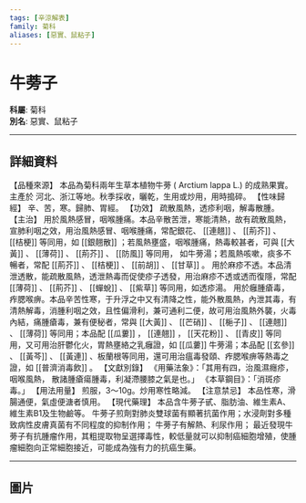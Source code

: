```yaml
---
tags: [辛涼解表]
family: 菊科
aliases: [惡實、鼠粘子]
---
```


# 牛蒡子

**科屬**: 菊科  
**別名**: 惡實、鼠粘子  

---

## 詳細資料
【品種來源】
本品為菊科兩年生草本植物牛蒡 (
Arctium lappa
L.) 的成熟果實。主產於 河北、浙江等地。秋季採收，曬乾，生用或炒用，用時搗碎。
【性味歸經】
辛、苦，寒。歸肺、胃經。
【功效】
疏散風熱，透疹利咽，解毒散腫。
【主治】
用於風熱感冒，咽喉腫痛。本品辛散苦泄，寒能清熱，故有疏散風熱，宣肺利咽之效，用治風熱感冒、咽喉腫痛，常配銀花、 [[連翹]] 、 [[荊芥]] 、 [[桔梗]] 等同用，如 [[銀翹散]] ；若風熱壅盛，咽喉腫痛，熱毒較甚者，可與 [[大黃]] 、 [[薄荷]] 、 [[荊芥]] 、 [[防風]] 等同用， 如牛蒡湯；若風熱咳嗽，痰多不暢者，常配 [[荊芥]] 、 [[桔梗]] 、 [[前胡]] 、 [[甘草]] 。
用於麻疹不透。本品清泄透散，能疏散風熱，透泄熱毒而促使疹子透發，用治麻疹不透或透而復隱，常配 [[薄荷]] 、 [[荊芥]] 、 [[蟬蛻]] 、 [[紫草]] 等同用，如透疹湯。
用於癰腫瘡毒，痄腮喉痹。本品辛苦性寒，于升浮之中又有清降之性，能外散風熱，內泄其毒，有清熱解毒，消腫利咽之效，且性偏滑利，兼可通利二便，故可用治風熱外襲，火毒內結，痛腫瘡毒，兼有便秘者，常與 [[大黃]] 、 [[芒硝]] 、 [[梔子]] 、 [[連翹]] 、 [[薄荷]] 等同用；本品配 [[瓜蔞]] ， [[連翹]] ， [[天花粉]] 、 [[青皮]] 等同用，又可用治肝鬱化火，胃熱壅絡之乳癰證，如 [[瓜蔞]] 牛蒡湯；本品配 [[玄參]] 、 [[黃芩]] 、 [[黃連]] 、板蘭根等同用，還可用治瘟毒發頤、痄腮喉痹等熱毒之證，如 [[普濟消毒飲]] 。
【文獻別錄】
《用藥法象》：「其用有四，治風濕癮疹，咽喉風熱， 散諸腫瘡瘍腫毒，利凝滯腰膝之氣是也。」
《本草鋼目》：「消斑疹毒。」
【用法用量】
煎服，3～10g。炒用寒性略減。
【注意禁忌】
本品性寒，滑腸通便，氣虛便溏者慎用。
【現代藥理】
本品含牛蒡子甙、脂肪油、維生素A、維生素B1及生物鹼等。
牛蒡子煎劑對肺炎雙球菌有顯著抗菌作用；水浸劑對多種致病性皮膚真菌有不同程度的抑制作用；
牛蒡子有解熱、利尿作用；
最近發現牛蒡子有抗腫瘤作用，其粗提取物呈選擇毒性，較低量就可以抑制癌細胞增殖，使腫瘤細胞向正常細胞接近，可能成為強有力的抗癌生藥。

---

## 圖片
